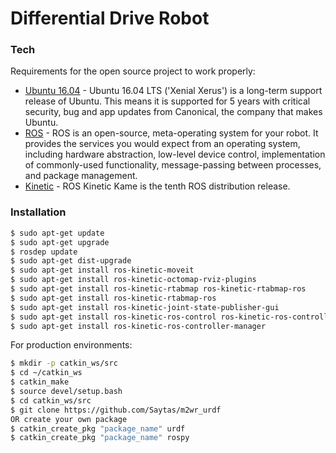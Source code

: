 # Differential Drive Robot

### Tech

Requirements for the open source project to work properly:

* [Ubuntu 16.04] - Ubuntu 16.04 LTS ('Xenial Xerus') is a long-term support release of Ubuntu. This means it is supported for 5 years with critical security, bug and app updates from Canonical, the company that makes Ubuntu.
* [ROS] - ROS is an open-source, meta-operating system for your robot. It provides the services you would expect from an operating system, including hardware abstraction, low-level device control, implementation of commonly-used functionality, message-passing between processes, and package management.
* [Kinetic] - ROS Kinetic Kame is the tenth ROS distribution release.

### Installation

```sh
$ sudo apt-get update
$ sudo apt-get upgrade
$ rosdep update
$ sudo apt-get dist-upgrade
$ sudo apt-get install ros-kinetic-moveit
$ sudo apt-get install ros-kinetic-octomap-rviz-plugins
$ sudo apt-get install ros-kinetic-rtabmap ros-kinetic-rtabmap-ros
$ sudo apt-get install ros-kinetic-rtabmap-ros
$ sudo apt-get install ros-kinetic-joint-state-publisher-gui
$ sudo apt-get install ros-kinetic-ros-control ros-kinetic-ros-controllers
$ sudo apt-get install ros-kinetic-ros-controller-manager
```

For production environments:

```sh
$ mkdir -p catkin_ws/src
$ cd ~/catkin_ws
$ catkin_make
$ source devel/setup.bash
$ cd catkin_ws/src
$ git clone https://github.com/Saytas/m2wr_urdf
OR create your own package
$ catkin_create_pkg "package_name" urdf
$ catkin_create_pkg "package_name" rospy
```

   [Ubuntu 16.04]: <https://releases.ubuntu.com/16.04/>
   [ROS]: <https://www.ros.org/>
   [Kinetic]: <http://wiki.ros.org/kinetic>







